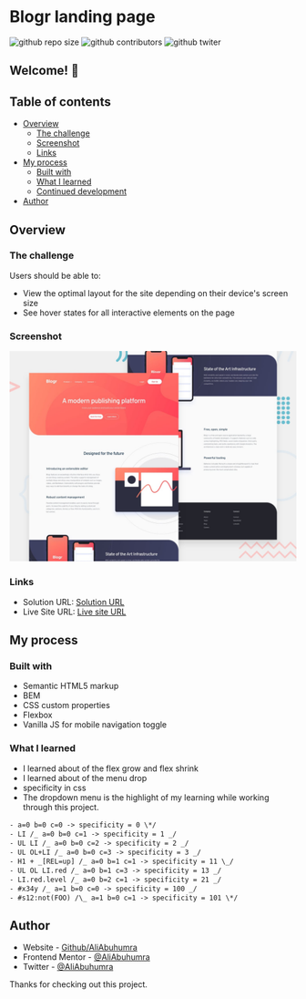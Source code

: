 # Blogr landing page

![github repo size](https://img.shields.io/github/repo-size/aliabuhumra/Blogr-landing-page-2)
![github contributors](https://img.shields.io/github/contributors/aliabuhumra/Blogr-landing-page-2)
![github twiter](https://img.shields.io/twitter/follow/AliAbuhumra?style=social)

## Welcome! 👋

## Table of contents

- [Overview](#overview)
  - [The challenge](#the-challenge)
  - [Screenshot](#screenshot)
  - [Links](#links)
- [My process](#my-process)
  - [Built with](#built-with)
  - [What I learned](#what-i-learned)
  - [Continued development](#continued-development)
- [Author](#author)

## Overview

### The challenge

Users should be able to:

- View the optimal layout for the site depending on their device's screen size
- See hover states for all interactive elements on the page

### Screenshot

![Design preview for the Four card feature section coding challenge](./design/desktop-preview.jpg)

### Links

- Solution URL: [Solution URL](https://www.frontendmentor.io/solutions/base-apparel-coming-soon-page-KYxt5dG7m)
- Live Site URL: [Live site URL](https://aliabuhumra.github.io/Blogr-landing-page-2/)

## My process

### Built with

- Semantic HTML5 markup
- BEM
- CSS custom properties
- Flexbox
- Vanilla JS for mobile navigation toggle

### What I learned

- I learned about of the flex grow and flex shrink
- I learned about of the menu drop
- specificity in css
- The dropdown menu is the highlight of my learning while working through this project.

```
- a=0 b=0 c=0 -> specificity = 0 \*/
- LI /_ a=0 b=0 c=1 -> specificity = 1 _/
- UL LI /_ a=0 b=0 c=2 -> specificity = 2 _/
- UL OL+LI /_ a=0 b=0 c=3 -> specificity = 3 _/
- H1 + _[REL=up] /_ a=0 b=1 c=1 -> specificity = 11 \_/
- UL OL LI.red /_ a=0 b=1 c=3 -> specificity = 13 _/
- LI.red.level /_ a=0 b=2 c=1 -> specificity = 21 _/
- #x34y /_ a=1 b=0 c=0 -> specificity = 100 _/
- #s12:not(FOO) /\_ a=1 b=0 c=1 -> specificity = 101 \*/
```

## Author

- Website - [Github/AliAbuhumra](https://github.com/aliabuhumra)
- Frontend Mentor - [@AliAbuhumra](https://www.frontendmentor.io/profile/aliabuhumra)
- Twitter - [@AliAbuhumra](https://twitter.com/aliabuhumra)

Thanks for checking out this project.
